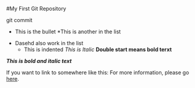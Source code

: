#My First Git Repository

git commit

* This is the bullet
*This is another in the list
- Dasehd also work in the list
  * This is indented
*This is Italic*
**Double start means bold terxt**

***This is bold and italic text***

If you want to link to somewhere like this:
For more information, please go [here](https//google.com).